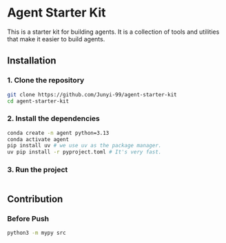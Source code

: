 # Agent Starter Kit

This is a starter kit for building agents. It is a collection of tools and utilities that make it easier to build agents.

## Installation

### 1. Clone the repository

```bash
git clone https://github.com/Junyi-99/agent-starter-kit
cd agent-starter-kit
```

### 2. Install the dependencies

```bash
conda create -n agent python=3.13
conda activate agent
pip install uv # we use uv as the package manager.
uv pip install -r pyproject.toml # It's very fast.
```

### 3. Run the project

```bash

```

## Contribution

### Before Push

```bash
python3 -m mypy src 
```
